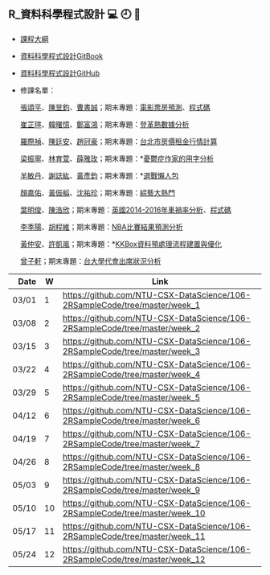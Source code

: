 ## R_資料科學程式設計 :computer: :clock9: :bell:

- [課程大綱](https://nol.ntu.edu.tw/nol/coursesearch/print_table.php?course_id=H03%2004010&class=&dpt_code=H020&ser_no=46352&semester=106-2&lang=CH)

- [資料科學程式設計GitBook](https://www.gitbook.com/book/pecu/r_)
- [資料科學程式設計GitHub](https://github.com/NTU-CSX-DataScience/106-2RSampleCode)


- 修課名單：

    [張頌平](https://github.com/joshchang1112/cs-x-programming)、[陳昱鈞](https://github.com/jeffrey1227/Rprogramming)、[曹書誠](https://github.com/b02303005/b02303005_Practice1)；期末專題：[電影票房預測](https://github.com/joshchang1112/cs-x-programming/blob/master/Final%20project/CSX_Final.pdf)、[程式碼](https://github.com/joshchang1112/cs-x-programming/tree/master/Final%20project)
    
    [崔芷瑄](https://github.com/viviantsui0514/Rcourses2018)、[韓曙憶](https://github.com/zoey7407/CSX_RProject_Spring_2018)、[鄭富鴻](https://github.com/Cetoz/CSX-DataScience)；期末專題：[登革熱數據分析](https://zoey7407.github.io/CSX_RProject_Spring_2018/final/dg.html)
    
    [羅際禎](https://github.com/B04902039/DataScienceProgramming2018spring)、[陳廷安](https://github.com/TimAgro/Data_Science_R_NTU)、[趙冠豪](https://github.com/HowardChao/CSX_RProject_Spring_2018)；期末專題：[台北市房價租金行情計算](https://docs.google.com/presentation/d/e/2PACX-1vTT2IujnU2VsvI7UD3EK_hBrZL7ZHoCHvCHVL2Fu1Lt_rnF2nd6fAN67ijQu-tJjznVYUubAvLsPPz0/pub?start=false&loop=false&delayms=3000)
    
    [梁振寧](https://github.com/slimykat/CSX_4001_106-2)、[林育萱](https://github.com/rabbit55/cs-x-programming)、[薛雅玫](https://github.com/AmyHs/Rcode)；期末專題：*[憂鬱症作家的用字分析]()
    
    [羊敏丹](https://github.com/Suuuuny/courseR)、[謝誌紘](https://github.com/dppss90008/NTU_code)、[黃彥鈞](https://github.com/Weber12321/Weber1234)；期末專題：*[選戰懶人包]()
    
    [顏嘉佑](https://github.com/rgmmmt4r/106-2_R_b04303117)、[黃侲艗](https://github.com/nalol831123/R)、[沈祐珍](https://github.com/b03602023/1062CSX_project)；期末專題：[綜藝大熱門](https://github.com/b03602023/1062CSX_project/blob/master/final%20project/%E8%B3%87%E6%96%99%E7%A7%91%E5%AD%B8_%E6%9C%9F%E6%9C%AB%E5%A0%B1%E5%91%8A.pptx)
    
    [葉明俊](https://github.com/b04902122/CSX_R)、[陳浩欣](https://github.com/hausin/Hello)；期末專題：[英國2014-2016年車禍率分析](https://github.com/hausin/Hello/blob/master/final_project/final.pdf)、[程式碼](https://b04902122.github.io/CSX_R/final_project/final.html)
    
    [李季陽](https://github.com/skyspirit2327/107_DSCD)、[胡程維](https://github.com/HcwXd/CSX_RProject_Spring_2018)；期末專題：[NBA比賽結果預測分析](https://github.com/skyspirit2327/107_DSCD/raw/master/%E8%B3%87%E6%96%99%E7%A7%91%E5%AD%B8%E6%9C%9F%E6%9C%AB%E5%A0%B1%E5%91%8A%E7%AC%AC%E4%B9%9D%E7%B5%84-----%E8%83%A1%E7%A8%8B%E7%B6%AD%EF%BC%8C%E6%9D%8E%E5%AD%A3%E9%99%BD.pptx)

    
    [黃仲安](https://github.com/ndcahuang/dsprogramming)、[許凱嵐](https://github.com/iamkailan/2018_spring_CSX)；期末專題：*[KKBox資料預處理流程建置與優化](https://github.com/ndcahuang/dsprogramming/blob/master/project_final/Automated%20Data%20Warehousing%20%40%20KKStream.pdf)
    
    [曾子軒](https://github.com/Dennishi0925/CSX_RProject_Spring_2018)；期末專題：[台大學代會出席狀況分析](https://drive.google.com/open?id=1FJdYLb8Z0pno8GqUE3e79dVPILzaJ0q-)

| Date   | W    | Link                                                           |
| --:    | --   | --                                                             |
| 03/01  |  1   | https://github.com/NTU-CSX-DataScience/106-2RSampleCode/tree/master/week_1 |
| 03/08  |  2   | https://github.com/NTU-CSX-DataScience/106-2RSampleCode/tree/master/week_2 |
| 03/15  |  3   | https://github.com/NTU-CSX-DataScience/106-2RSampleCode/tree/master/week_3 |
| 03/22  |  4   | https://github.com/NTU-CSX-DataScience/106-2RSampleCode/tree/master/week_4 |
| 03/29  |  5   | https://github.com/NTU-CSX-DataScience/106-2RSampleCode/tree/master/week_5 |
| 04/12  |  6   | https://github.com/NTU-CSX-DataScience/106-2RSampleCode/tree/master/week_6 |
| 04/19  |  7   | https://github.com/NTU-CSX-DataScience/106-2RSampleCode/tree/master/week_7 |
| 04/26  |  8   | https://github.com/NTU-CSX-DataScience/106-2RSampleCode/tree/master/week_8 |
| 05/03  |  9   | https://github.com/NTU-CSX-DataScience/106-2RSampleCode/tree/master/week_9 |
| 05/10  |  10  | https://github.com/NTU-CSX-DataScience/106-2RSampleCode/tree/master/week_10 |
| 05/17  |  11  | https://github.com/NTU-CSX-DataScience/106-2RSampleCode/tree/master/week_11 |
| 05/24  |  12  | https://github.com/NTU-CSX-DataScience/106-2RSampleCode/tree/master/week_12 |
